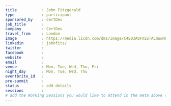```yaml
---
title           : John Fitzgerald
type            : participant
sponsored_by    : CertDev
job_title       :
company         : CertDev
travel_from     : London
image           : https://media.licdn.com/dms/image/C4E03AQFXSSTALmuwNQ/profile-displayphoto-shrink_800_800/0?e=1531958400&v=beta&t=oqU6rBz4UO-9avFIzWh4vUSw9NdXaLtMn3kGWFQcWH4
linkedin        : johnfitz/
twitter         :
facebook        :
website         :
email           :
venue           : Mon, Tue, Wed, Thu, Fri
night_day       : Mon, Tue, Wed, Thu
eventbrite_id   :
pre-summit      :
status          : add details
sessions        :
# add the Working Sessions you would like to attend in the meta above (use the session's title) e.g. sessions (one per line): -Security Playbooks Diagrams -Hackathon Daily Sessions
---
```


<!-- put more details about participant here -->
